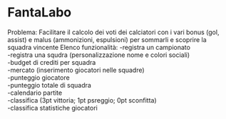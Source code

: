 # FantaLabo
Problema:
Facilitare il calcolo dei voti dei calciatori con i vari bonus (gol, assist) e malus (ammonizioni, espulsioni) per sommarli e scoprire la squadra vincente
Elenco funzionalità:
-registra un campionato  
-registra una squdra (personalizzazione nome e colori sociali)  
-budget di crediti per squadra   
-mercato (inserimento giocatori nelle squadre)  
-punteggio giocatore   
-punteggio totale di squadra   
-calendario partite  
-classifica (3pt vittoria; 1pt psreggio; 0pt sconfitta)   
-classifica statistiche giocatori   

